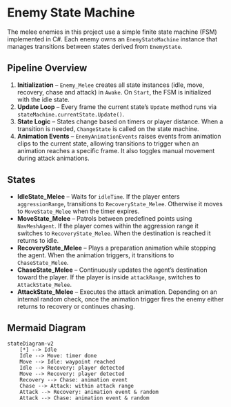# Enemy State Machine

The melee enemies in this project use a simple finite state machine (FSM) implemented in C#. Each enemy owns an `EnemyStateMachine` instance that manages transitions between states derived from `EnemyState`.

## Pipeline Overview

1. **Initialization** – `Enemy_Melee` creates all state instances (idle, move, recovery, chase and attack) in `Awake`. On `Start`, the FSM is initialized with the idle state.
2. **Update Loop** – Every frame the current state’s `Update` method runs via `stateMachine.currentState.Update()`.
3. **State Logic** – States change based on timers or player distance. When a transition is needed, `ChangeState` is called on the state machine.
4. **Animation Events** – `EnemyAnimationEvents` raises events from animation clips to the current state, allowing transitions to trigger when an animation reaches a specific frame. It also toggles manual movement during attack animations.

## States

- **IdleState_Melee** – Waits for `idleTime`. If the player enters `aggressionRange`, transitions to `RecoveryState_Melee`. Otherwise it moves to `MoveState_Melee` when the timer expires.
- **MoveState_Melee** – Patrols between predefined points using `NavMeshAgent`. If the player comes within the aggression range it switches to `RecoveryState_Melee`. When the destination is reached it returns to idle.
- **RecoveryState_Melee** – Plays a preparation animation while stopping the agent. When the animation triggers, it transitions to `ChaseState_Melee`.
- **ChaseState_Melee** – Continuously updates the agent’s destination toward the player. If the player is inside `attackRange`, switches to `AttackState_Melee`.
- **AttackState_Melee** – Executes the attack animation. Depending on an internal random check, once the animation trigger fires the enemy either returns to recovery or continues chasing.

## Mermaid Diagram

```mermaid
stateDiagram-v2
    [*] --> Idle
    Idle --> Move: timer done
    Move --> Idle: waypoint reached
    Idle --> Recovery: player detected
    Move --> Recovery: player detected
    Recovery --> Chase: animation event
    Chase --> Attack: within attack range
    Attack --> Recovery: animation event & random
    Attack --> Chase: animation event & random
```

